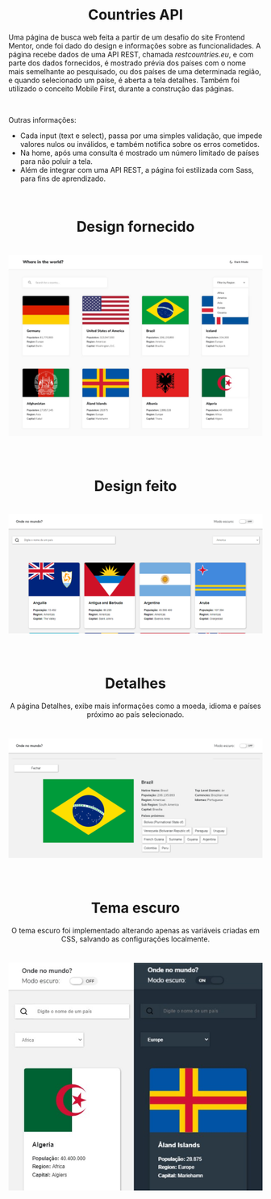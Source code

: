 <h1 align="center">Countries API</h1>
<p>Uma página de busca web feita a partir de um desafio do site Frontend Mentor, onde foi dado do design e informações sobre as funcionalidades. A página recebe dados de uma API REST, chamada <em>restcountries.eu</em>, e com parte dos dados fornecidos, é mostrado prévia dos países com o nome mais semelhante ao pesquisado, ou dos países de uma determinada região, e quando selecionado um paíse, é aberta a tela detalhes. Também foi utilizado o conceito Mobile First, durante a construção das páginas.</p>
<br/>

Outras informações:
- Cada input (text e select), passa por uma simples validação, que impede valores nulos ou inválidos, e também notifica sobre os erros cometidos.
- Na home, após uma consulta é mostrado um número limitado de países para não poluir a tela.
- Além de integrar com uma API REST, a página foi estilizada com Sass, para fins de aprendizado.

<br/>

<h1 align="center">Design fornecido</h1>
<h1 align="center"><img src="original-design.jpg"></h1>
<br/>

<h1 align="center">Design feito</h1>
<h1 align="center"><img src="light-desktop.png"></h1>
<br/>

<h1 align="center">Detalhes</h1>
<p align="center">A página Detalhes, exibe mais informações como a moeda, idioma e países próximo ao país selecionado.</p>
<h1 align="center"><img src="detail-desktop.png"></h1>
<br/>

<h1 align="center">Tema escuro</h1>
<p align="center">O tema escuro foi implementado alterando apenas as variáveis criadas em CSS, salvando as configurações localmente.</p>
<h1 align="center"><img src="mobile-home.jpg"></h1>
<br/>

<br/>
